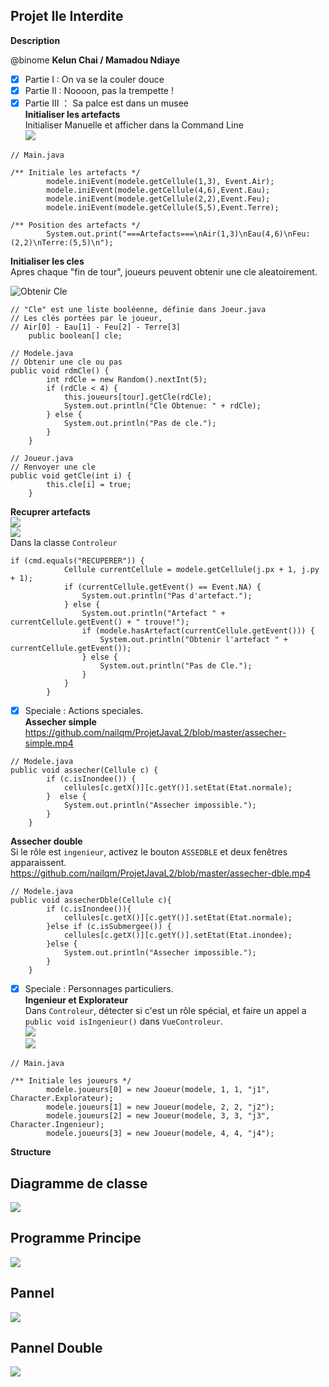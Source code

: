 Projet Ile Interdite
---
**Description**

@binome **Kelun Chai  /  Mamadou Ndiaye**</br>
- [x] Partie I : On va se la couler douce
- [x] Partie II : Noooon, pas la trempette !
- [x] Partie III ： Sa palce est dans un musee</br>
**Initialiser les artefacts**</br>
Initialiser Manuelle et afficher dans la Command Line</br>
![](https://github.com/nailqm/ProjetJavaL2/blob/master/artefact.PNG)</br>
```
// Main.java 

/** Initiale les artefacts */
        modele.iniEvent(modele.getCellule(1,3), Event.Air);
        modele.iniEvent(modele.getCellule(4,6),Event.Eau);
        modele.iniEvent(modele.getCellule(2,2),Event.Feu);
        modele.iniEvent(modele.getCellule(5,5),Event.Terre);
        
/** Position des artefacts */
        System.out.print("===Artefacts===\nAir(1,3)\nEau(4,6)\nFeu:(2,2)\nTerre:(5,5)\n");
```

**Initialiser les cles**</br>
Apres chaque "fin de tour", joueurs peuvent obtenir une cle aleatoirement.</br>

![Obtenir Cle](https://github.com/nailqm/ProjetJavaL2/blob/master/obtenir%20cle.PNG)</br>
```
// "Cle" est une liste booléenne, définie dans Joeur.java
// Les clés portées par le joueur,
// Air[0] - Eau[1] - Feu[2] - Terre[3]
    public boolean[] cle;

// Modele.java
// Obtenir une cle ou pas
public void rdmCle() {
        int rdCle = new Random().nextInt(5);
        if (rdCle < 4) {
            this.joueurs[tour].getCle(rdCle);
            System.out.println("Cle Obtenue: " + rdCle);
        } else {
            System.out.println("Pas de cle.");
        }
    }
    
// Joueur.java
// Renvoyer une cle
public void getCle(int i) {
        this.cle[i] = true;
    }
```

**Recuprer artefacts**</br>
![](https://github.com/nailqm/ProjetJavaL2/blob/master/recuprer-success.jpg)</br>
![](https://github.com/nailqm/ProjetJavaL2/blob/master/obtenir%20artefact.PNG)</br>
Dans la classe `Controleur` </br>
```
if (cmd.equals("RECUPERER")) {
            Cellule currentCellule = modele.getCellule(j.px + 1, j.py + 1);
            if (currentCellule.getEvent() == Event.NA) {
                System.out.println("Pas d'artefact.");
            } else {
                System.out.println("Artefact " + currentCellule.getEvent() + " trouve!");
                if (modele.hasArtefact(currentCellule.getEvent())) {
                    System.out.println("Obtenir l'artefact " + currentCellule.getEvent());
                } else {
                    System.out.println("Pas de Cle.");
                }
            }
        }
 ```       
 
- [x] Speciale : Actions speciales.</br>
**Assecher simple**</br>
https://github.com/nailqm/ProjetJavaL2/blob/master/assecher-simple.mp4</br>
```
// Modele.java
public void assecher(Cellule c) {
        if (c.isInondee()) {
            cellules[c.getX()][c.getY()].setEtat(Etat.normale);
        }  else {
            System.out.println("Assecher impossible.");
        }
    }
```

**Assecher double**</br>
Si le rôle est `ingenieur`, activez le bouton `ASSEDBLE` et deux fenêtres apparaissent.</br>
https://github.com/nailqm/ProjetJavaL2/blob/master/assecher-dble.mp4</br>
```
// Modele.java
public void assecherDble(Cellule c){
        if (c.isInondee()){
            cellules[c.getX()][c.getY()].setEtat(Etat.normale);
        }else if (c.isSubmergee()) {
            cellules[c.getX()][c.getY()].setEtat(Etat.inondee);
        }else {
            System.out.println("Assecher impossible.");
        }
    }
 ```   
 
- [x] Speciale : Personnages particuliers. </br>
**Ingenieur et Explorateur**</br>
Dans `Controleur`, détecter si c'est un rôle spécial, et faire un appel a `public void isIngenieur()` dans `VueControleur`.</br>
![](https://github.com/nailqm/ProjetJavaL2/blob/master/isExpl.PNG) </br>
![](https://github.com/nailqm/ProjetJavaL2/blob/master/isInge.PNG) </br>
```
// Main.java

/** Initiale les joueurs */
        modele.joueurs[0] = new Joueur(modele, 1, 1, "j1", Character.Explorateur);
        modele.joueurs[1] = new Joueur(modele, 2, 2, "j2");
        modele.joueurs[2] = new Joueur(modele, 3, 3, "j3", Character.Ingenieur);
        modele.joueurs[3] = new Joueur(modele, 4, 4, "j4");
```

**Structure**</br>

Diagramme de classe
---
![](https://github.com/nailqm/ProjetJavaL2/blob/master/UML.png)

Programme Principe
---
![](https://github.com/nailqm/ProjetJavaL2/blob/master/1.PNG)

Pannel
---
![](https://github.com/nailqm/ProjetJavaL2/blob/master/2.PNG)

Pannel Double
---
![](https://github.com/nailqm/ProjetJavaL2/blob/master/3.PNG)
